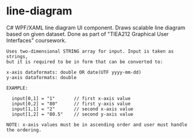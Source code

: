 line-diagram
============

C# WPF/XAML line diagram UI component. Draws scalable line diagram based on given dataset. Done as part of "TIEA212 Graphical User Interfaces" coursework. 
```      
Uses two-dimensional STRING array for input. Input is taken as strings, 
but it is required to be in form that can be converted to:
      
x-axis dataformats: double OR date(UTF yyyy-mm-dd)
y-axis dataformats: double
             
EXAMPLE: 
  
  input[0,1] = "1"       // first x-axis value
  input[0,2] = "80"      // first y-axis value
  input[1,1] = "2"       // second x-axis value
  input[1,2] = "80.5"    // second y-axis value
                          
NOTE: x-axis values must be in ascending order and user must handle the ordering.
```
